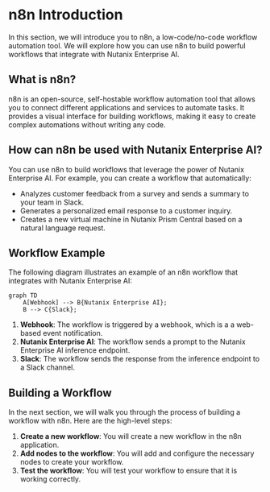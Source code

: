 


# n8n Introduction

In this section, we will introduce you to n8n, a low-code/no-code workflow automation tool. We will explore how you can use n8n to build powerful workflows that integrate with Nutanix Enterprise AI.

## What is n8n?

n8n is an open-source, self-hostable workflow automation tool that allows you to connect different applications and services to automate tasks. It provides a visual interface for building workflows, making it easy to create complex automations without writing any code.

## How can n8n be used with Nutanix Enterprise AI?

You can use n8n to build workflows that leverage the power of Nutanix Enterprise AI. For example, you can create a workflow that automatically:

*   Analyzes customer feedback from a survey and sends a summary to your team in Slack.
*   Generates a personalized email response to a customer inquiry.
*   Creates a new virtual machine in Nutanix Prism Central based on a natural language request.

## Workflow Example

The following diagram illustrates an example of an n8n workflow that integrates with Nutanix Enterprise AI:

```mermaid
graph TD
    A[Webhook] --> B{Nutanix Enterprise AI};
    B --> C{Slack};
```

1.  **Webhook**: The workflow is triggered by a webhook, which is a a web-based event notification.
2.  **Nutanix Enterprise AI**: The workflow sends a prompt to the Nutanix Enterprise AI inference endpoint.
3.  **Slack**: The workflow sends the response from the inference endpoint to a Slack channel.

## Building a Workflow

In the next section, we will walk you through the process of building a workflow with n8n. Here are the high-level steps:

1.  **Create a new workflow**: You will create a new workflow in the n8n application.
2.  **Add nodes to the workflow**: You will add and configure the necessary nodes to create your workflow.
3.  **Test the workflow**: You will test your workflow to ensure that it is working correctly.


